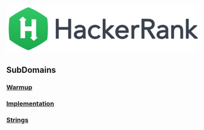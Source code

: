 ![HackkerRank](Logo/hackerrank-logo.png)

## SubDomains

### [Warmup](https://github.com/rdvnabay/hackerrank-algorithms/tree/master/Warmup)
### [Implementation](https://github.com/rdvnabay/hackerrank-algorithms/tree/master/Implementation)
### [Strings](https://github.com/rdvnabay/hackerrank-algorithms/tree/master/Strings)
